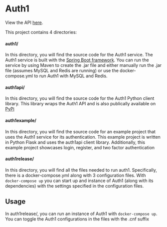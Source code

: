 # Auth1

View the API [here](api.md).

This project contains 4 directories:
#### auth1/
In this directory, you will find the source code for the Auth1 service. The Auth1 service is built with the [Spring Boot framework](https://spring.io/projects/spring-boot). You can run the service by using Maven to create the .jar file and either manually run the .jar file (assumes MySQL and Redis are running) or use the docker-compose.yml to run Auth1 with MySQL and Redis.
#### auth1api/
In this directory, you will find the source code for the Auth1 Python client library. This library wraps the Auth1 API and is also publically available on [PyPi](https://pypi.org/project/auth1api/)
#### auth1example/
In this directory, you will find the source code for an example project that uses the Auth1 service for its authentication. This example project is written in Python Flask and uses the auth1api client library. Additionally, this example project showcases login, register, and two factor authentication
#### auth1release/
In this directory, you will find all the files needed to run auth1. Specifically, there is a docker-compose.yml along with 3 configuration files. With `docker-compose up` you can start up and instance of Auth1 (along with its dependencies) with the settings specified in the configuration files.

## Usage
In auth1release/, you can run an instance of Auth1 with `docker-compose up`. You can toggle the Auth1 configurations in the files with the .cnf suffix
